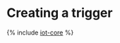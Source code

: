 # Creating a trigger

{% include [iot-core](../../_includes/functions/iot-core-trigger-create.md) %}
